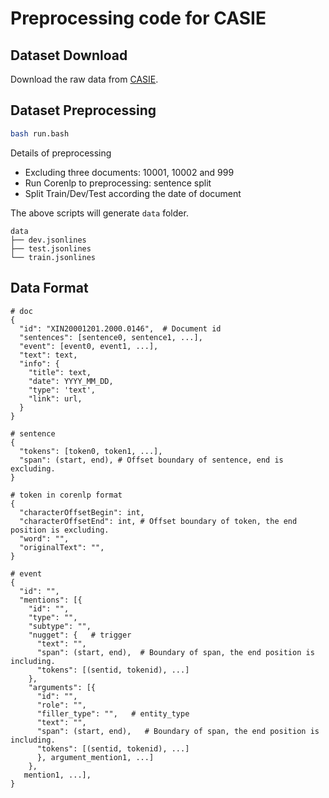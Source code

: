 # Preprocessing code for CASIE

## Dataset Download
Download the raw data from [CASIE](https://github.com/Ebiquity/CASIE).


## Dataset Preprocessing

```bash
bash run.bash
```

Details of preprocessing
- Excluding three documents: 10001, 10002 and 999
- Run Corenlp to preprocessing: sentence split
- Split Train/Dev/Test according the date of document

The above scripts will generate `data` folder.

```text
data
├── dev.jsonlines
├── test.jsonlines
└── train.jsonlines
```

## Data Format

```text
# doc
{
  "id": "XIN20001201.2000.0146",  # Document id
  "sentences": [sentence0, sentence1, ...],
  "event": [event0, event1, ...],
  "text": text,
  "info": {
    "title": text,
    "date": YYYY_MM_DD,
    "type": 'text',
    "link": url,
  }
}

# sentence
{
  "tokens": [token0, token1, ...],
  "span": (start, end), # Offset boundary of sentence, end is excluding.
}

# token in corenlp format
{
  "characterOffsetBegin": int,
  "characterOffsetEnd": int, # Offset boundary of token, the end position is excluding.
  "word": "",
  "originalText": "",
}

# event
{
  "id": "",
  "mentions": [{
    "id": "",
    "type": "",
    "subtype": "",
    "nugget": {   # trigger
      "text": "",
      "span": (start, end),  # Boundary of span, the end position is including.
      "tokens": [(sentid, tokenid), ...]
    },
    "arguments": [{
      "id": "",
      "role": "",
      "filler_type": "",   # entity_type
      "text": "",
      "span": (start, end),   # Boundary of span, the end position is including.
      "tokens": [(sentid, tokenid), ...]
      }, argument_mention1, ...]
    },
   mention1, ...],
}
```
